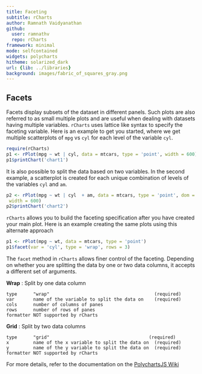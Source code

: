 ```yaml
---
title: Faceting
subtitle: rCharts
author: Ramnath Vaidyanathan
github:
  user: ramnathv
  repo: rCharts
framework: minimal
mode: selfcontained
widgets: polycharts
hitheme: solarized_dark
url: {lib: ../libraries}
background: images/fabric_of_squares_gray.png
---
```






## Facets 

Facets display subsets of the dataset in different panels. Such plots are also referred to as small multiple plots and are useful when dealing with datasets having multiple variables. `rCharts` uses lattice like syntax to specify the faceting variable. Here is an example to get you started, where we get multiple scatterplots of `mpg` vs `cyl` for each level of the variable `cyl`. 

<div id='chart1' class='rChart'></div>


```r
require(rCharts)
p1 <- rPlot(mpg ~ wt | cyl, data = mtcars, type = 'point', width = 600)
p1$printChart('chart1')
```

<script type='text/javascript'>
    var chartParams = {"dom":"chart1","width":600,"height":400,"layers":[{"x":"wt","y":"mpg","data":{"mpg":[21,21,22.8,21.4,18.7,18.1,14.3,24.4,22.8,19.2,17.8,16.4,17.3,15.2,10.4,10.4,14.7,32.4,30.4,33.9,21.5,15.5,15.2,13.3,19.2,27.3,26,30.4,15.8,19.7,15,21.4],"cyl":[6,6,4,6,8,6,8,4,4,6,6,8,8,8,8,8,8,4,4,4,4,8,8,8,8,4,4,4,8,6,8,4],"disp":[160,160,108,258,360,225,360,146.7,140.8,167.6,167.6,275.8,275.8,275.8,472,460,440,78.7,75.7,71.1,120.1,318,304,350,400,79,120.3,95.1,351,145,301,121],"hp":[110,110,93,110,175,105,245,62,95,123,123,180,180,180,205,215,230,66,52,65,97,150,150,245,175,66,91,113,264,175,335,109],"drat":[3.9,3.9,3.85,3.08,3.15,2.76,3.21,3.69,3.92,3.92,3.92,3.07,3.07,3.07,2.93,3,3.23,4.08,4.93,4.22,3.7,2.76,3.15,3.73,3.08,4.08,4.43,3.77,4.22,3.62,3.54,4.11],"wt":[2.62,2.875,2.32,3.215,3.44,3.46,3.57,3.19,3.15,3.44,3.44,4.07,3.73,3.78,5.25,5.424,5.345,2.2,1.615,1.835,2.465,3.52,3.435,3.84,3.845,1.935,2.14,1.513,3.17,2.77,3.57,2.78],"qsec":[16.46,17.02,18.61,19.44,17.02,20.22,15.84,20,22.9,18.3,18.9,17.4,17.6,18,17.98,17.82,17.42,19.47,18.52,19.9,20.01,16.87,17.3,15.41,17.05,18.9,16.7,16.9,14.5,15.5,14.6,18.6],"vs":[0,0,1,1,0,1,0,1,1,1,1,0,0,0,0,0,0,1,1,1,1,0,0,0,0,1,0,1,0,0,0,1],"am":[1,1,1,0,0,0,0,0,0,0,0,0,0,0,0,0,0,1,1,1,0,0,0,0,0,1,1,1,1,1,1,1],"gear":[4,4,4,3,3,3,3,4,4,4,4,3,3,3,3,3,3,4,4,4,3,3,3,3,3,4,5,5,5,5,5,4],"carb":[4,4,1,1,2,1,4,2,2,4,4,3,3,3,4,4,4,1,2,1,1,2,2,4,2,1,2,2,4,6,8,2]},"type":"point"}],"facet":{"type":"wrap","var":"cyl"},"guides":[],"coord":[]}
    _.each(chartParams.layers, function(el){
        el.data = polyjs.data(el.data)
    })
    polyjs.chart(chartParams);
</script>




It is also possible to split the data based on two variables. In the second example, a scatterplot is created for each unique combination of levels of the variables `cyl` and `am`.

<div id='chart2' class='rChart'></div>


```r
p2 <- rPlot(mpg ~ wt | cyl  + am, data = mtcars, type = 'point', dom = 'chart2', 
 width = 600)
p2$printChart('chart2')
```

<script type='text/javascript'>
    var chartParams = {"dom":"chart2","width":600,"height":400,"layers":[{"x":"wt","y":"mpg","data":{"mpg":[21,21,22.8,21.4,18.7,18.1,14.3,24.4,22.8,19.2,17.8,16.4,17.3,15.2,10.4,10.4,14.7,32.4,30.4,33.9,21.5,15.5,15.2,13.3,19.2,27.3,26,30.4,15.8,19.7,15,21.4],"cyl":[6,6,4,6,8,6,8,4,4,6,6,8,8,8,8,8,8,4,4,4,4,8,8,8,8,4,4,4,8,6,8,4],"disp":[160,160,108,258,360,225,360,146.7,140.8,167.6,167.6,275.8,275.8,275.8,472,460,440,78.7,75.7,71.1,120.1,318,304,350,400,79,120.3,95.1,351,145,301,121],"hp":[110,110,93,110,175,105,245,62,95,123,123,180,180,180,205,215,230,66,52,65,97,150,150,245,175,66,91,113,264,175,335,109],"drat":[3.9,3.9,3.85,3.08,3.15,2.76,3.21,3.69,3.92,3.92,3.92,3.07,3.07,3.07,2.93,3,3.23,4.08,4.93,4.22,3.7,2.76,3.15,3.73,3.08,4.08,4.43,3.77,4.22,3.62,3.54,4.11],"wt":[2.62,2.875,2.32,3.215,3.44,3.46,3.57,3.19,3.15,3.44,3.44,4.07,3.73,3.78,5.25,5.424,5.345,2.2,1.615,1.835,2.465,3.52,3.435,3.84,3.845,1.935,2.14,1.513,3.17,2.77,3.57,2.78],"qsec":[16.46,17.02,18.61,19.44,17.02,20.22,15.84,20,22.9,18.3,18.9,17.4,17.6,18,17.98,17.82,17.42,19.47,18.52,19.9,20.01,16.87,17.3,15.41,17.05,18.9,16.7,16.9,14.5,15.5,14.6,18.6],"vs":[0,0,1,1,0,1,0,1,1,1,1,0,0,0,0,0,0,1,1,1,1,0,0,0,0,1,0,1,0,0,0,1],"am":[1,1,1,0,0,0,0,0,0,0,0,0,0,0,0,0,0,1,1,1,0,0,0,0,0,1,1,1,1,1,1,1],"gear":[4,4,4,3,3,3,3,4,4,4,4,3,3,3,3,3,3,4,4,4,3,3,3,3,3,4,5,5,5,5,5,4],"carb":[4,4,1,1,2,1,4,2,2,4,4,3,3,3,4,4,4,1,2,1,1,2,2,4,2,1,2,2,4,6,8,2]},"type":"point","dom":"chart2"}],"facet":{"type":"grid","x":"cyl","y":"am"},"guides":[],"coord":[]}
    _.each(chartParams.layers, function(el){
        el.data = polyjs.data(el.data)
    })
    polyjs.chart(chartParams);
</script>





`rCharts` allows you to build the faceting specification after you have created your main plot. Here is an example creating the same plots using this alternate approach


```r
p1 <- rPlot(mpg ~ wt, data = mtcars, type = 'point')
p1$facet(var = 'cyl', type = 'wrap', rows = 3)
```


The `facet` method in `rCharts` allows finer control of the faceting. Depending on whether you are splitting the data by one or two data columns, it accepts a different set of arguments.

__Wrap__ : Split by one data column

```
type      "wrap"                                       (required)
var       name of the variable to split the data on    (required)
cols      number of columns of panes
rows      number of rows of panes
formatter NOT supported by rCharts
```

__Grid__ : Split by two data columns

```
type      "grid"                                     (required)
x         name of the x variable to split the data on  (required)
y         name of the y variable to split the data on  (required)
formatter NOT supported by rCharts
```

For more details, refer to the documentation on the [PolychartsJS Wiki](https://github.com/Polychart/polychart2/wiki/Facet)
